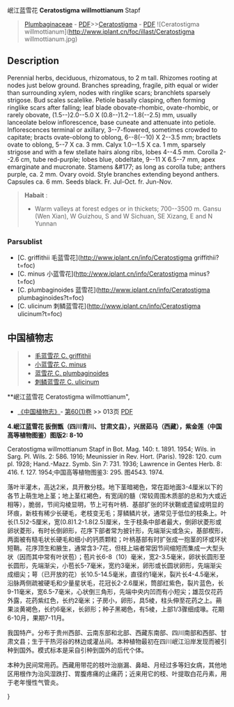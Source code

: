 岷江蓝雪花 **Ceratostigma willmottianum** Stapf

> [Plumbaginaceae](http://www.iplant.cn/info/Plumbaginaceae?t=foc) - [PDF](http://www.iplant.cn/foc/pdf/Plumbaginaceae.pdf)>>[Ceratostigma](http://www.iplant.cn/info/Ceratostigma?t=foc) - [PDF](http://www.iplant.cn/foc/pdf/Ceratostigma.pdf)
![Ceratostigma willmottianum](http://www.iplant.cn/foc/illast/Ceratostigma willmottianum.jpg)

## Description

Perennial herbs, deciduous, rhizomatous, to 2 m tall. Rhizomes rooting at nodes just below ground. Branches spreading, fragile, pith equal or wider than surrounding xylem, nodes with ringlike scars; branchlets sparsely strigose. Bud scales scalelike. Petiole basally clasping, often forming ringlike scars after falling; leaf blade obovate-rhombic, ovate-rhombic, or rarely obovate, (1.5--)2.0--5.0 X (0.8--)1.2--1.8(--2.5) mm, usually lanceolate below inflorescence, base cuneate and attenuate into petiole. Inflorescences terminal or axillary, 3--7-flowered, sometimes crowded to capitate; bracts ovate-oblong to oblong, 6--8(--10) X 2--3.5 mm; bractlets ovate to oblong, 5--7 X ca. 3 mm. Calyx 1.0--1.5 X ca. 1 mm, sparsely strigose and with a few stellate hairs along ribs, lobes 4--4.5 mm. Corolla 2--2.6 cm, tube red-purple; lobes blue, obdeltate, 9--11 X 6.5--7 mm, apex emarginate and mucronate. Stamens &amp;#177; as long as corolla tube; anthers purple, ca. 2 mm. Ovary ovoid. Style branches extending beyond anthers. Capsules ca. 6 mm. Seeds black. Fr. Jul-Oct. fr. Jun-Nov.

> **Habait** : 
>* Warm valleys at forest edges or in thickets; 700--3500 m. Gansu (Wen Xian), W Guizhou, S and W Sichuan, SE Xizang, E and N Yunnan

### Parsublist

* [C.  griffithii  毛蓝雪花](http://www.iplant.cn/info/Ceratostigma griffithii?t=foc)
* [C.  minus  小蓝雪花](http://www.iplant.cn/info/Ceratostigma minus?t=foc)
* [C.  plumbaginoides  蓝雪花](http://www.iplant.cn/info/Ceratostigma plumbaginoides?t=foc)
* [C.  ulicinum  刺鳞蓝雪花](http://www.iplant.cn/info/Ceratostigma ulicinum?t=foc)

## 中国植物志

> * [毛蓝雪花  C.  griffithii](Ceratostigma-griffithii-毛蓝雪花.md)
> * [小蓝雪花  C.  minus](Ceratostigma-minus-小蓝雪花.md)
> * [蓝雪花  C.  plumbaginoides](Ceratostigma-plumbaginoides-蓝雪花.md)
> * [刺鳞蓝雪花  C.  ulicinum](Ceratostigma-ulicinum-刺鳞蓝雪花.md)

**岷江蓝雪花 Ceratostigma willmottianum",

* [《中国植物志》](http://www.iplant.cn/frps)- [第60(1)卷](http://www.iplant.cn/frps/vol/60(1)) >> 013页 [PDF](http://www.iplant.cn/frps/pdf/60(1)/013a.PDF)

**4.岷江蓝雪花 扳倒甑（四川青川、甘肃文县），兴居茹马（西藏），紫金莲（中国高等植物图鉴）图版2: 8-10**

Ceratostigma willmottianum Stapf in Bot. Mag. 140: t. 1891. 1954; Wils. in Sarg. Pl. Wils. 2: 586. 1916; Meunissier in Rev. Hort. (Paris). 1928: 120. cum pl. 1928; Hand.-Mazz. Symb. Sin 7: 731. 1936; Lawrence in Gentes Herb. 8: 416. f. 127. 1954;中国高等植物图鉴3: 295. 图4543. 1974.

落叶半灌木，高达2米，具开散分枝。地下茎暗褐色，常在距地面3-4厘米以下的各节上萌生地上茎；地上茎红褐色，有宽阔的髓（常较周围木质部的总和为大或近相等），脆弱，节间沟棱显明，节上可有叶柄．基部扩张的环状鞘或遗留成明显的环痕，新枝有稀少长硬毛，老枝变无毛；芽鳞鳞片状，通常见于低位的枝条上。叶长(1.5)2-5厘米，宽(0.8)1.2-1.8(2.5)厘米，生于枝条中部者最大，倒卵状菱形或卵状菱形，有时长倒卵形，花序下部者常为披针形，先端渐尖或急尖，基部楔形，两面被有糙毛状长硬毛和细小的钙质颗粒；叶柄基部有时扩张成一抱茎的环或环状短鞘。花序顶生和腋生，通常含3-7花，但枝上端者常因节间缩短而集成一大型头状（因而其中常有叶状苞）；苞片长6-8（10）毫米，宽2-3.5毫米，卵状长圆形至长圆形，先端渐尖，小苞长5-7毫米，宽约3毫米，卵形或长圆状卵形，先端渐尖成细尖；萼（已开放的花）长10.5-14.5毫米，直径约1毫米，裂片长4-4.5毫米，沿脉两侧疏被硬毛和少量星状毛，花冠长2-2.6厘米，筒部红紫色，裂片蓝色，长9-11毫米，宽6.5-7毫米，心状倒三角形，先端中央内凹而有小短尖；雄蕊仅花药外露，花药紫红色，长约2毫米；子房小，卵形，具5棱，柱头伸至花药之上。蒴果淡黄褐色，长约6毫米，长卵形；种子黑褐色，有5棱，上部1/3骤细成喙。花期6-10月，果期7-11月。

我国特产。分布于贵州西部、云南东部和北部、西藏东南部、四川南部和西部、甘肃文县；生于干热河谷的林边或灌丛间。本种植物最初在四川岷江沿岸发现而被引种到国外。模式标本是采自引种到国外的后代个体。

本种为民间常用药。西藏用带花的枝叶治崩漏、鼻衄、月经过多等妇女病，其他地区用根作为治风湿跌打、胃腹疼痛的止痛药；近来用它的枝、叶提取白花丹素，用于老年慢性气管炎。

}